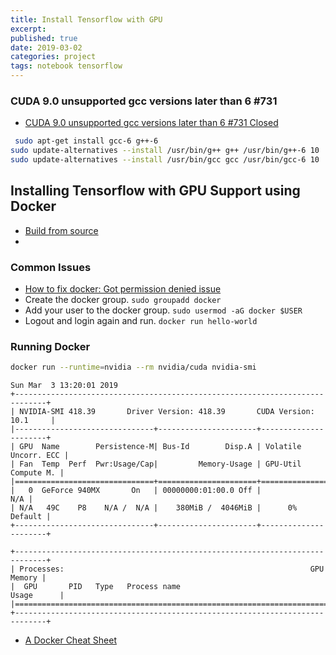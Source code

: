 ```yaml
---
title: Install Tensorflow with GPU
excerpt: 
published: true
date: 2019-03-02
categories: project
tags: notebook tensorflow
---
```


###  CUDA 9.0 unsupported gcc versions later than 6 #731 
- [ CUDA 9.0 unsupported gcc versions later than 6 #731 Closed](https://github.com/ethereum-mining/ethminer/issues/731)
``` bash
 sudo apt-get install gcc-6 g++-6
sudo update-alternatives --install /usr/bin/g++ g++ /usr/bin/g++-6 10
sudo update-alternatives --install /usr/bin/gcc gcc /usr/bin/gcc-6 10
```


## Installing Tensorflow with GPU Support using Docker
- [Build from source](https://www.tensorflow.org/install/source#gpu_support_2)
- []()


### Common Issues
- [How to fix docker: Got permission denied issue](https://stackoverflow.com/questions/48957195/how-to-fix-docker-got-permission-denied-issue)
- Create the docker group.
    ```sudo groupadd docker```
- Add your user to the docker group.
    ```sudo usermod -aG docker $USER```
- Logout and login again and run.
    ```docker run hello-world```

### Running Docker
``` bash
docker run --runtime=nvidia --rm nvidia/cuda nvidia-smi
```
```
Sun Mar  3 13:20:01 2019       
+-----------------------------------------------------------------------------+
| NVIDIA-SMI 418.39       Driver Version: 418.39       CUDA Version: 10.1     |
|-------------------------------+----------------------+----------------------+
| GPU  Name        Persistence-M| Bus-Id        Disp.A | Volatile Uncorr. ECC |
| Fan  Temp  Perf  Pwr:Usage/Cap|         Memory-Usage | GPU-Util  Compute M. |
|===============================+======================+======================|
|   0  GeForce 940MX       On   | 00000000:01:00.0 Off |                  N/A |
| N/A   49C    P8    N/A /  N/A |    380MiB /  4046MiB |      0%      Default |
+-------------------------------+----------------------+----------------------+
                                                                               
+-----------------------------------------------------------------------------+
| Processes:                                                       GPU Memory |
|  GPU       PID   Type   Process name                             Usage      |
|=============================================================================|
+-----------------------------------------------------------------------------+

```

- [A Docker Cheat Sheet](https://www.digitalocean.com/community/tutorials/how-to-remove-docker-images-containers-and-volumes)